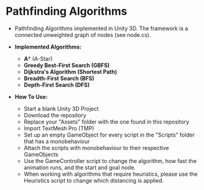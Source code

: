 # Pathfinding Algorithms

- Pathfinding Algorithms implemented in Unity 3D. The framework is a connected unweighted graph of nodes (see node.cs).

- **Implemented Algorithms:**  
  - **A*** (A-Star)
  - **Greedy Best-First Search (GBFS)**
  - **Dijkstra's Algorithm (Shortest Path)**  
  - **Breadth-First Search (BFS)**
  - **Depth-First Search (DFS)**
 
- **How To Use:**
  - Start a blank Unity 3D Project
  - Download the repository
  - Replace your "Assets" folder with the one found in this repository
  - Import TextMesh Pro (TMP)
  - Set up an empty GameObject for every script in the "Scripts" folder that has a monobehaviour
  - Attach the scripts with monobehaviour to their respective GameObjects
  - Use the GameController script to change the algorithm, how fast the animation runs, and the start and goal node.
  - When working with algorithms that require heuristics, please use the Heuristics script to change which distancing is applied.
